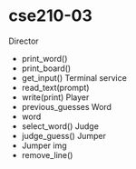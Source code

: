 # cse210-03
Director
- print_word()
- print_board()
- get_input()
Terminal service
- read_text(prompt)
- write(print)
Player
- previous_guesses
Word
- word
- select_word()
Judge
- judge_guess()
Jumper
- Jumper img
- remove_line()

